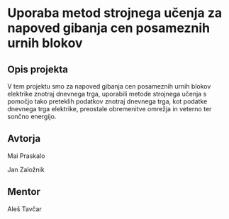 # Uporaba metod strojnega učenja za napoved gibanja cen posameznih urnih blokov


## Opis projekta

V tem projektu smo za napoved gibanja cen posameznih urnih blokov elektrike znotraj dnevnega trga, 
uporabili metode strojnega učenja s pomočjo tako preteklih podatkov znotraj dnevnega trga, 
kot podatke dnevnega trga elektrike, preostale obremenitve omrežja in veterno ter sončno energijo.



## Avtorja
Mai Praskalo

Jan Založnik

## Mentor
Aleš Tavčar

